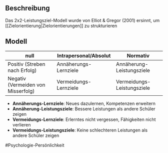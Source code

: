 ## Beschreibung
Das 2x2-Leistungsziel-Modell wurde von Elliot & Gregor (2001) ersinnt, um [[Zielorientierung|Zielorientierungen]] zu strukturieren

## Modell
| null                               | Intrapersonal/Absolut | Normativ                  |
| ---------------------------------- | --------------------- | ------------------------- |
| Positiv (Streben nach Erfolg)      | Annäherungs-Lernziele | Annäherung-Leistungsziele |
| Negativ (Vermeiden von Misserfolg) | Vermeidungs-Lernziele | Vermeidungs-Leistungsziele                          |

- **Annäherungs-Lernziele**: Neues dazulernen, Kompetenzen erweitern
- **Annäherung-Leistungsziele**: Bessere Leistungen als andere Schüler zeigen
- **Vermeidungs-Lernziele**: Erlerntes nicht vergessen, Fähigkeiten nicht verlieren
- **Vermeidungs-Leistungsziele**: Keine schlechteren Leistungen als andere Schüler zeigen

#Psychologie-Persönlichkeit 
